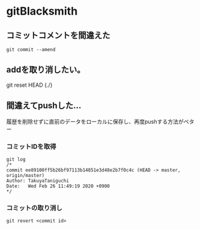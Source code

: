 # gitBlacksmith

## コミットコメントを間違えた
```
git commit --amend
```

## addを取り消したい。
git reset HEAD {./}

## 間違えてpushした...
履歴を削除せずに直前のデータをローカルに保存し、再度pushする方法がベター
### コミットIDを取得

```
git log
/*
commit ee89100ff5b26bf97113b14851e3d48e2b7f0c4c (HEAD -> master, origin/master)
Author: TakuyaTaniguchi
Date:   Wed Feb 26 11:49:19 2020 +0900
*/
```

### コミットの取り消し

```
git revert <commit id>
```
